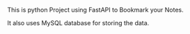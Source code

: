 This is python Project using FastAPI to Bookmark your Notes.

It also uses MySQL database for storing the data.
